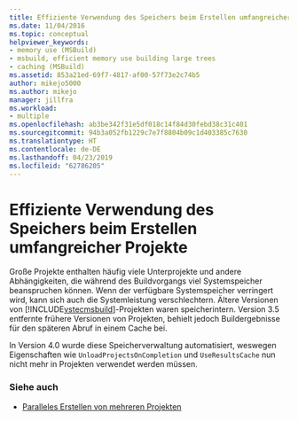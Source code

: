 ```yaml
---
title: Effiziente Verwendung des Speichers beim Erstellen umfangreicher Projekte | Microsoft-Dokumentation
ms.date: 11/04/2016
ms.topic: conceptual
helpviewer_keywords:
- memory use (MSBuild)
- msbuild, efficient memory use building large trees
- caching (MSBuild)
ms.assetid: 853a21ed-69f7-4817-af00-57f73e2c74b5
author: mikejo5000
ms.author: mikejo
manager: jillfra
ms.workload:
- multiple
ms.openlocfilehash: ab3be342f31e5df018c14f84d30febd38c31c401
ms.sourcegitcommit: 94b3a052fb1229c7e7f8804b09c1d403385c7630
ms.translationtype: HT
ms.contentlocale: de-DE
ms.lasthandoff: 04/23/2019
ms.locfileid: "62786205"
---
```

# <a name="use-memory-efficiently-when-you-build-large-projects"></a>Effiziente Verwendung des Speichers beim Erstellen umfangreicher Projekte
Große Projekte enthalten häufig viele Unterprojekte und andere Abhängigkeiten, die während des Buildvorgangs viel Systemspeicher beanspruchen können. Wenn der verfügbare Systemspeicher verringert wird, kann sich auch die Systemleistung verschlechtern. Ältere Versionen von [!INCLUDE[vstecmsbuild](../extensibility/internals/includes/vstecmsbuild_md.md)]-Projekten waren speicherintern. Version 3.5 entfernte frühere Versionen von Projekten, behielt jedoch Buildergebnisse für den späteren Abruf in einem Cache bei.

 In Version 4.0 wurde diese Speicherverwaltung automatisiert, weswegen Eigenschaften wie `UnloadProjectsOnCompletion` und `UseResultsCache` nun nicht mehr in Projekten verwendet werden müssen.

### <a name="see-also"></a>Siehe auch
- [Paralleles Erstellen von mehreren Projekten](../msbuild/building-multiple-projects-in-parallel-with-msbuild.md)